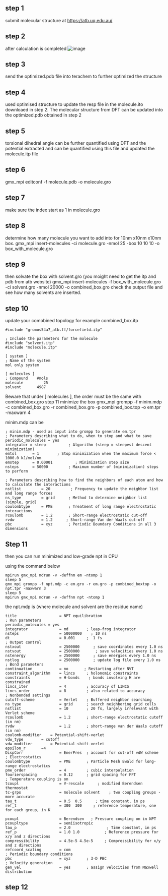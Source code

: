 
## step 1
submit molecular structure at
https://atb.uq.edu.au/

## step 2
after calculation is completed 
![image](https://github.com/user-attachments/assets/0136960b-053c-4066-9b24-44349e430306)

## step 3
send the optimized.pdb file into terachem to further optimized the structure

## step 4
used optimised structure to update the resp file in the molecule.ito downloaed in step 2. The molecular structure from DFT can be updated into the optimized.pdb obtained in step 2

## step 5
torsional dihedral angle can be further quantified using DFT and the potential extracted and can be quantified using this file and updated the molecule.itp file

## step 6
gmx_mpi editconf -f molecule.pdb -o molecule.gro

## step 7
make sure the index start as 1 in molecule.gro

## step 8
determine how many molecule you want to add into for 10nm x10nm x10nm box. gmx_mpi insert-molecules -ci molecule.gro -nmol 25 -box 10 10 10 -o box_with_molecule.gro

## step 9
then solvate the box with solvent.gro (you moight need to get the itp and pdb from atb website)
gmx_mpi insert-molecules -f box_with_molecule.gro -ci solvent.gro -nmol 20000 -o combined_box.gro
check the putput file and see how many solvents are inserted.

## step 10
update your comobined topology for example combined_box.itp
```plaintext
#include "gromos54a7_atb.ff/forcefield.itp"

; Include the parameters for the molecule
#include "solvent.itp"
#include "molecule.itp"

[ system ]
; Name of the system
mol only system

[ molecules ]
; Compound    #mols
molecule         25
solvent       4987
```
Beware that under [ molecules ], the order must be the same with combined_box.gro
step 11
minimize the box
gmx_mpi grompp -f minim.mdp -c combined_box.gro -r combined_box.gro -p combined_box.top -o em.tpr -maxwarn 4


minim.mdp can be

```plaintext
; minim.mdp - used as input into grompp to generate em.tpr
; Parameters describing what to do, when to stop and what to save
periodic_molecules = yes
integrator = steep          ; Algorithm (steep = steepest descent minimization)
emtol       = 1        ; Stop minimization when the maximum force < 1000.0 kJ/mol/nm
emstep      = 0.00001          ; Minimization step size
nsteps      = 50000         ; Maximum number of (minimization) steps to perform

; Parameters describing how to find the neighbors of each atom and how to calculate the interactions
nstlist         = 20         ; Frequency to update the neighbor list and long range forces
ns_type         = grid      ; Method to determine neighbor list (simple, grid)
coulombtype     = PME       ; Treatment of long range electrostatic interactions
rcoulomb        = 1.2       ; Short-range electrostatic cut-off
rvdw            = 1.2      ; Short-range Van der Waals cut-off
pbc             = xyz       ; Periodic Boundary Conditions in all 3 dimensions
```

## Step 11
then you can run minimized and low-grade npt in CPU

using the command below

```plaintext
mpirun gmx_mpi mdrun -v -deffnm em -ntomp 1
sleep 5
gmx_mpi grompp -f npt.mdp -c em.gro -r em.gro -p combined_boxtop -o npt.tpr -maxwarn 3
sleep 5
mpirun gmx_mpi mdrun -v -deffnm npt -ntomp 1
```


the npt.mdp is (where molecule and solvent are the residue name)
```plaintext
title                   = NPT equilibration 
; Run parameters
periodic_molecules = yes
integrator              = md        ; leap-frog integrator
nsteps                  = 50000000    ; 10 ns
dt                      = 0.001     ;  1 fs
; Output control
nstxout                 = 2500000      ; save coordinates every 1.0 ns
nstvout                 = 2500000       ; save velocities every 1.0 ns
nstenergy               = 2500000      ; save energies every 1.0 ns
nstlog                  = 2500000      ; update log file every 1.0 ns
; Bond parameters
continuation            = no       ; Restarting after NVT 
constraint_algorithm    = lincs     ; holonomic constraints 
constraints             = H-bonds    ; bonds involving H are constrained
lincs_iter              = 4         ; accuracy of LINCS
lincs_order             = 8         ; also related to accuracy
; Nonbonded settings 
cutoff-scheme           = Verlet    ; Buffered neighbor searching
ns_type                 = grid      ; search neighboring grid cells
nstlist                 = 10        ; 20 fs, largely irrelevant with Verlet scheme
rcoulomb                = 1.2       ; short-range electrostatic cutoff (in nm)
rvdw                    = 1.2       ; short-range van der Waals cutoff (in nm)
coulomb-modifier 	= Potential-shift-verlet
vdw_type 		= cutoff
vdw-modifier 		= Potential-shift-verlet
epsilon_r 		=4
DispCorr                = EnerPres  ; account for cut-off vdW scheme
; Electrostatics
coulombtype             = PME       ; Particle Mesh Ewald for long-range electrostatics
pme_order               = 4         ; cubic interpolation
fourierspacing          = 0.12      ; grid spacing for FFT
; Temperature coupling is on
tcoupl                  = V-rescale      ; modified Berendsen thermostat
tc-grps                 = molecule solvent    ; two coupling groups - more accurate
tau_t                   = 0.5  0.5      ; time constant, in ps
ref_t                   = 300  300     ; reference temperature, one for each group, in K

pcoupl                  = Berendsen   ; Pressure coupling on in NPT
pcoupltype              = semiisotropic
tau_p                   = 2.0                ; Time constant, in ps
ref_p                   = 1.0 1.0           ; Reference pressure for x/y and z directions
compressibility         = 4.5e-5 4.5e-5     ; Compressibility for x/y and z directions
refcoord_scaling        = com
; Periodic boundary conditions
pbc                     = xyz       ; 3-D PBC
; Velocity generation
gen_vel                 = yes       ; assign velocities from Maxwell distribution
```

## step 12

